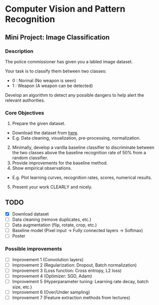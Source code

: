 # Computer Vision and Pattern Recognition

## Mini Project: Image Classification

### Description

The police commissioner has given you a labled image dataset.

Your task is to classify them between two classes:

- 0 : Normal (No weapon is seen)
- 1 : Weapon (A weapon can be detected)

Develop an algorithm to detect any possible dangers to help alert the relevant authorities.

### Core Objectives

1. Prepare the given dataset.
  - Download the dataset from [here](https://drive.google.com/drive/folders/1qm0jkcNPWN3jBj7jQiZhndbKUsx4Ozfl).
  - E.g. Data cleaning, visualization, pre-processing, normalization.
2. Minimally, develop a vanilla baseline classifier to discriminate between the two classes above the baseline recognition rate of 50% from a random classifier.
3. Provide improvements for the baseline method.
4. Show empirical observations. 
  - E.g. Plot learning curves, recognition rates, scores, numerical results.
5. Present your work CLEARLY and nicely.

## TODO
- [x] Download dataset
- [ ] Data cleaning (remove duplicates, etc.)
- [ ] Data augmentation (flip, rotate, crop, etc.)
- [ ] Baseline model (Pixel input -> Fully connected layers -> Softmax)
- [ ] Poster

### Possible improvements
- [ ] Improvement 1 (Convolution layers)
- [ ] Improvement 2 (Regularization: Dropout, Batch normalization)
- [ ] Improvement 3 (Loss function: Cross entropy, L2 loss)
- [ ] Improvement 4 (Optimizer: SGD, Adam)
- [ ] Improvement 5 (Hyperparameter tuning: Learning rate decay, batch size, etc.)
- [ ] Improvement 6 (Over/Under sampling)
- [ ] Improvement 7 (Feature extraction methods from lectures)
